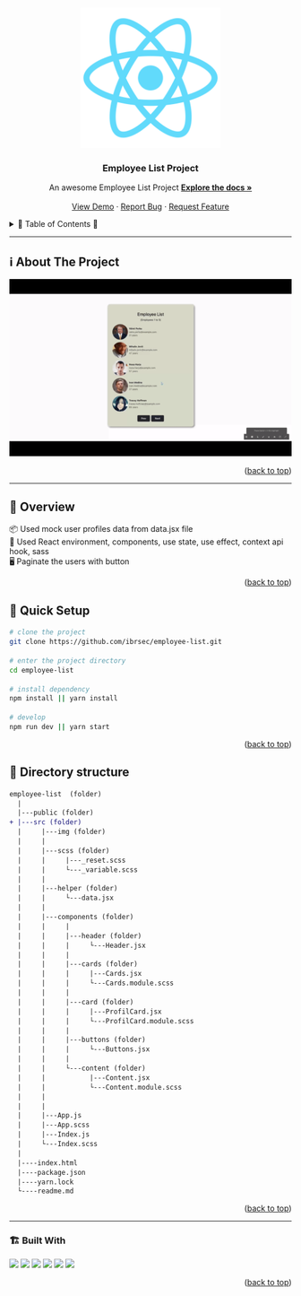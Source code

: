 <a name="readme-top"></a>
 
 
<!-- PROJECT LOGO -->
<br />
<div align="center">
  <a href="https://github.com/ibrsec/employee-list/">
    <img src="./public/logo512.png" alt="Logo" width="250"   >
  </a>

  <h3 align="center">Employee List Project</h3>

  <p align="center">
    An awesome Employee List Project
    <a href="https://github.com/ibrsec/employee-list"><strong>Explore the docs »</strong></a>
    <br />
    <br />
    <a href="https://employee-list-ibr.netlify.app/">View Demo</a>
    ·
    <a href="https://github.com/ibrsec/employee-list/issues">Report Bug</a>
    ·
    <a href="https://github.com/ibrsec/employee-list/issues">Request Feature</a>
  </p>
</div>



<!-- TABLE OF CONTENTS -->
<details>
  <summary>📎 Table of Contents 📎 </summary>
  <ol>
    <li><a href="#about-the-project">About The Project</a></li>
     <!-- <li><a href="#figma">Figma</a></li> -->
     <li><a href="#overview">Overview</a></li>
     <li><a href="#quick-setup">Quick Setup</a></li>
     <li><a href="#directory-structure">Directory structure</a></li>
     <li><a href="#built-with">Built With</a></li>
    <!-- <li>
      <a href="#getting-started">Getting Started</a>
      <ul>
        <li><a href="#prerequisites">Prerequisites</a></li>
        <li><a href="#installation">Installation</a></li>
      </ul>
    </li>
    <li><a href="#usage">Usage</a></li>
    <li><a href="#roadmap">Roadmap</a></li>
    <li><a href="#contributing">Contributing</a></li>
    <li><a href="#license">License</a></li>
    <li><a href="#contact">Contact</a></li>
    <li><a href="#acknowledgments">Acknowledgments</a></li> -->

    
  </ol>
</details>





---

<!-- ABOUT THE PROJECT -->
<a name="about-the-project"></a>
## ℹ️ About The Project

[![employee-list](./src/img/project.gif)](https://employee-list-ibr.netlify.app/)




<p align="right">(<a href="#readme-top">back to top</a>)</p>


---

<!-- ## Figma 

<a href="https://www.figma.com/file/ePyCHKsx2ODB32uLgyUEEd/bootstrap-home-page?type=design&node-id=0%3A1&mode=design&t=edDzadCB9Ev5FS1a-1">Figma Link</a>  

  <p align="right">(<a href="#readme-top">back to top</a>)</p>




--- -->
<a name="overview"></a>
## 👀 Overview

📦 Used mock user profiles data from data.jsx file </br>
🎯 Used React environment, components, use state, use effect, context api hook, sass </br>
🖥 Paginate the users with button
<!-- 💪 Screen and search the Legends on the app</br> -->
<!-- 🌱 ÷Screen and search the Legends on the app</br> -->
<!-- 🔩 Shopping cart includes checkout feature   </br> -->
<!-- 💪   </br> -->
<!-- 🐞 Check the finished tasks   </br> -->


<p align="right">(<a href="#readme-top">back to top</a>)</p>


<a name="quick-setup"></a>
## 🛫 Quick Setup

```sh
# clone the project
git clone https://github.com/ibrsec/employee-list.git

# enter the project directory
cd employee-list

# install dependency
npm install || yarn install

# develop
npm run dev || yarn start
```

<p align="right">(<a href="#readme-top">back to top</a>)</p>


<!-- ## 🐞 Debug

![employee-list.gif](/employee-list.gif) -->








<a name="directory-structure"></a>
## 📂 Directory structure 

```diff
employee-list  (folder)
  |          
  |---public (folder)
+ |---src (folder) 
  |     |---img (folder) 
  |     |         
  |     |---scss (folder) 
  |     |     |---_reset.scss  
  |     |     └---_variable.scss   
  |     |         
  |     |---helper (folder)   
  |     |     └---data.jsx    
  |     |  
  |     |---components (folder) 
  |     |     |    
  |     |     |---header (folder) 
  |     |     |     └---Header.jsx 
  |     |     |    
  |     |     |---cards (folder) 
  |     |     |     |---Cards.jsx 
  |     |     |     └---Cards.module.scss 
  |     |     |    
  |     |     |---card (folder) 
  |     |     |     |---ProfilCard.jsx 
  |     |     |     └---ProfilCard.module.scss 
  |     |     |    
  |     |     |---buttons (folder) 
  |     |     |     └---Buttons.jsx 
  |     |     |    
  |     |     └---content (folder) 
  |     |           |---Content.jsx 
  |     |           └---Content.module.scss 
  |     |          
  |     |
  |     |---App.js
  |     |---App.scss
  |     |---Index.js
  |     └---Index.scss
  |     
  |----index.html    
  |----package.json
  |----yarn.lock
  └----readme.md 
```

<p align="right">(<a href="#readme-top">back to top</a>)</p>

---

<a name="built-with"></a>
### 🏗️ Built With

 
<!-- https://dev.to/envoy_/150-badges-for-github-pnk  search skills-->

 <img src="https://img.shields.io/badge/HTML-239120?style=for-the-badge&logo=html5&logoColor=white">
 <img src="https://img.shields.io/badge/CSS-239120?&style=for-the-badge&logo=css3&logoColor=white&color=red"> 
 <img src="https://img.shields.io/badge/JavaScript-F7DF1E?style=for-the-badge&logo=javascript&logoColor=black"> 
 <img src="https://img.shields.io/badge/Bootstrap-563D7C?style=for-the-badge&logo=bootstrap&logoColor=white"> 
 <img src="https://img.shields.io/badge/Sass-CC6699?style=for-the-badge&logo=sass&logoColor=white"> 
 <!-- <img src="https://img.shields.io/badge/Vite-AB4BFE?style=for-the-badge&logo=vite&logoColor=FFC920">  -->
 <img src="https://img.shields.io/badge/React-20232A?style=for-the-badge&logo=react&logoColor=61DAFB"> 
 




<p align="right">(<a href="#readme-top">back to top</a>)</p>


